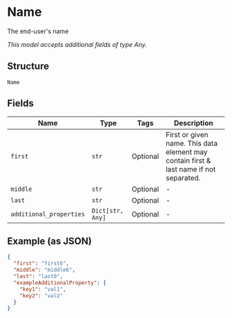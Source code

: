 
# Name

The end-user's name

*This model accepts additional fields of type Any.*

## Structure

`Name`

## Fields

| Name | Type | Tags | Description |
|  --- | --- | --- | --- |
| `first` | `str` | Optional | First or given name. This data element may contain first & last name if not separated. |
| `middle` | `str` | Optional | - |
| `last` | `str` | Optional | - |
| `additional_properties` | `Dict[str, Any]` | Optional | - |

## Example (as JSON)

```json
{
  "first": "first6",
  "middle": "middle6",
  "last": "last0",
  "exampleAdditionalProperty": {
    "key1": "val1",
    "key2": "val2"
  }
}
```

